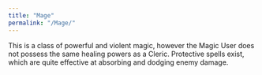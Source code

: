 ```yaml
---
title: "Mage"
permalink: "/Mage/"
---
```


This is a class of powerful and violent magic, however the Magic User
does not possess the same healing powers as a Cleric. Protective spells
exist, which are quite effective at absorbing and dodging enemy damage.